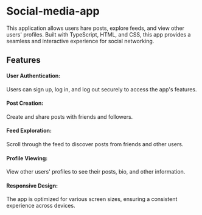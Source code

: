 # Social-media-app
This application allows users hare posts, explore feeds, and view other users' profiles. Built with TypeScript, HTML, and CSS, this app provides a seamless and interactive experience for social networking.

## Features
#### User Authentication: 
Users can sign up, log in, and log out securely to access the app's features.
#### Post Creation:
Create and share posts with friends and followers.
#### Feed Exploration:
Scroll through the feed to discover posts from friends and other users.
#### Profile Viewing: 
View other users' profiles to see their posts, bio, and other information.
#### Responsive Design: 
The app is optimized for various screen sizes, ensuring a consistent experience across devices.
